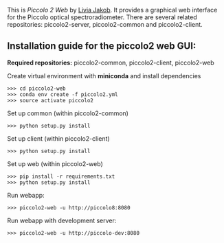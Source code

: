 This is *Piccolo 2 Web* by [Livia Jakob](https://bitbucket.org/liviaj/). It provides a graphical web interface for the Piccolo optical spectroradiometer. There are several related repositories: piccolo2-server, piccolo2-common and piccolo2-client.


## Installation guide for the piccolo2 web GUI:
**Required repositories:** piccolo2-common, piccolo2-client, piccolo2-web

Create virtual environment with **miniconda** and install dependencies
```
>>> cd piccolo2-web
>>> conda env create -f piccolo2.yml
>>> source activate piccolo2
```

Set up common (within piccolo2-common)
```
>>> python setup.py install
```

Set up client (within piccolo2-client)
```
>>> python setup.py install
```
Set up web (within piccolo2-web)
```
>>> pip install -r requirements.txt
>>> python setup.py install
```

Run webapp:
```
>>> piccolo2-web -u http://piccolo8:8080
```
Run webapp with development server:
```
>>> piccolo2-web -u http://piccolo-dev:8080
```